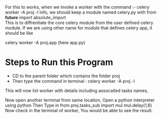 For this to works, when we invoke a worker with the command :-  celery worker -A proj -l info, we should keep a module named celery.py with from __future__ import absolute_import   
This is to diffrentiate the core celery module from the user defined celery module. 
If we are using other name for module that defines celery app, it should be like 

celery worker -A proj.app (here app.py)

Steps to Run this Program
=========================
* CD to the parent folder which contains the folder proj
* Then type the command  in terminal :
     celery worker -A proj -l

This will now list worker with details including assocaited tasks names,


Now open another terminal from same location,
 Open a python interpreter using python
 Then Type in
        from proj.tasks_sub import mul
        mul.delay(1,6)
Now check in the terminal of worker, You would be able to see the result.
